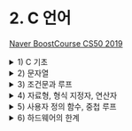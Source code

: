 # 2. C 언어

[Naver BoostCourse CS50 2019](https://www.edwith.org/boostcourse-cs-050)

<details>
  <summary>1) C 기초</summary>

</details>

<details>
  <summary>2) 문자열</summary>

</details>

<details>
  <summary>3) 조건문과 루프</summary>

</details>

<details>
  <summary>4) 자료형, 형식 지정자, 연산자</summary>

</details>

<details>
  <summary>5) 사용자 정의 함수, 중첩 루프</summary>

</details>

<details>
  <summary>6) 하드웨어의 한계</summary>

</details>
